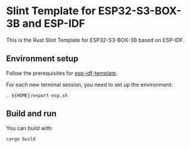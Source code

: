 # Slint Template for ESP32-S3-BOX-3B and ESP-IDF

This is the Rust Slint Template for ESP32-S3-BOX-3B based on ESP-IDF.

## Environment setup

Follow the prerequisites for
[esp-idf-template](https://github.com/esp-rs/esp-idf-template?tab=readme-ov-file#prerequisites).

For each new terminal session, you need to set up the environment:

```shell
. ${HOME}/export-esp.sh
```

## Build and run

You can build with:

```
cargo build
```
